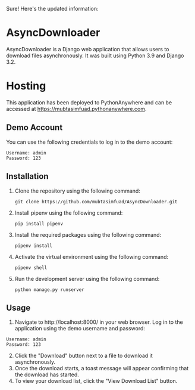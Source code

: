 Sure! Here's the updated information:

# AsyncDownloader

AsyncDownloader is a Django web application that allows users to download files asynchronously. It was built using Python 3.9 and Django 3.2.

# Hosting

This application has been deployed to PythonAnywhere and can be accessed at https://mubtasimfuad.pythonanywhere.com.

## Demo Account

You can use the following credentials to log in to the demo account:

```
Username: admin
Password: 123
```

## Installation

1. Clone the repository using the following command:

   ```
   git clone https://github.com/mubtasimfuad/AsyncDownloader.git
   ```

2. Install pipenv using the following command:

   ```
   pip install pipenv
   ```

3. Install the required packages using the following command:

   ```
   pipenv install
   ```

4. Activate the virtual environment using the following command:

   ```
   pipenv shell
   ```

5. Run the development server using the following command:

   ```
   python manage.py runserver
   ```

## Usage

1. Navigate to http://localhost:8000/ in your web browser. Log in to the application using the demo username and password:

```
Username: admin
Password: 123
```
2. Click the "Download" button next to a file to download it asynchronously.
3. Once the download starts, a toast message will appear confirming that the download has started.
4. To view your download list, click the "View Download List" button.


